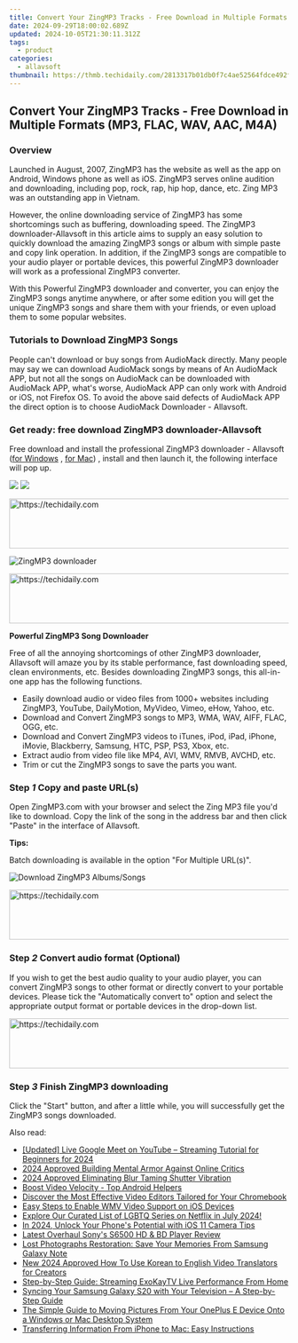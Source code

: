 ```yaml
---
title: Convert Your ZingMP3 Tracks - Free Download in Multiple Formats (MP3, FLAC, WAV, AAC, M4A)
date: 2024-09-29T18:00:02.689Z
updated: 2024-10-05T21:30:11.312Z
tags:
  - product
categories:
  - allavsoft
thumbnail: https://thmb.techidaily.com/2813317b01db0f7c4ae52564fdce492f88f0016328d542565dd1aa28d152d580.jpg
---
```


## Convert Your ZingMP3 Tracks - Free Download in Multiple Formats (MP3, FLAC, WAV, AAC, M4A)

### Overview

Launched in August, 2007, ZingMP3 has the website as well as the app on Android, Windows phone as well as iOS. ZingMP3 serves online audition and downloading, including pop, rock, rap, hip hop, dance, etc. Zing MP3 was an outstanding app in Vietnam.

However, the online downloading service of ZingMP3 has some shortcomings such as buffering, downloading speed. The ZingMP3 downloader-Allavsoft in this article aims to supply an easy solution to quickly download the amazing ZingMP3 songs or album with simple paste and copy link operation. In addition, if the ZingMP3 songs are compatible to your audio player or portable devices, this powerful ZingMP3 downloader will work as a professional ZingMP3 converter.

With this Powerful ZingMP3 downloader and converter, you can enjoy the ZingMP3 songs anytime anywhere, or after some edition you will get the unique ZingMP3 songs and share them with your friends, or even upload them to some popular websites.

### Tutorials to Download ZingMP3 Songs

People can't download or buy songs from AudioMack directly. Many people may say we can download AudioMack songs by means of An AudioMack APP, but not all the songs on AudioMack can be downloaded with AudioMack APP, what's worse, AudioMack APP can only work with Android or iOS, not Firefox OS. To avoid the above said defects of AudioMack APP the direct option is to choose AudioMack Downloader - Allavsoft.

### Get ready: free download ZingMP3 downloader-Allavsoft

Free download and install the professional ZingMP3 downloader - Allavsoft ([for Windows](https://tools.techidaily.com/allavsoft/products/) , [for Mac](https://tools.techidaily.com/allavsoft/products/)) , install and then launch it, the following interface will pop up.

[![](https://www.allavsoft.com/how-to/../images/how-to/free-download-win.jpg)](https://tools.techidaily.com/allavsoft/products/) [![](https://www.allavsoft.com/how-to/../images/how-to/free-download-mac.jpg)](https://tools.techidaily.com/allavsoft/products/)

<!-- affiliate ads begin -->
<a href="https://smilemakers.pxf.io/c/5597632/2123901/26106" target="_top" id="2123901">
  <img src="//a.impactradius-go.com/display-ad/26106-2123901" border="0" alt="https://techidaily.com" width="728" height="90"/>
</a>
<img height="0" width="0" src="https://smilemakers.pxf.io/i/5597632/2123901/26106" style="position:absolute;visibility:hidden;" border="0" />
<!-- affiliate ads end -->

![ZingMP3 downloader](https://www.allavsoft.com/how-to/../images/allavsoft/screen-shot-600.jpg)

<!-- affiliate ads begin -->
<a href="https://ephamedtechinc.pxf.io/c/5597632/2137228/26400" target="_top" id="2137228">
  <img src="//a.impactradius-go.com/display-ad/26400-2137228" border="0" alt="https://techidaily.com" width="728" height="90"/>
</a>
<img height="0" width="0" src="https://ephamedtechinc.pxf.io/i/5597632/2137228/26400" style="position:absolute;visibility:hidden;" border="0" />
<!-- affiliate ads end -->

**Powerful ZingMP3 Song Downloader**

Free of all the annoying shortcomings of other ZingMP3 downloader, Allavsoft will amaze you by its stable performance, fast downloading speed, clean environments, etc. Besides downloading ZingMP3 songs, this all-in-one app has the following functions.

* Easily download audio or video files from 1000+ websites including ZingMP3, YouTube, DailyMotion, MyVideo, Vimeo, eHow, Yahoo, etc.
* Download and Convert ZingMP3 songs to MP3, WMA, WAV, AIFF, FLAC, OGG, etc.
* Download and Convert ZingMP3 videos to iTunes, iPod, iPad, iPhone, iMovie, Blackberry, Samsung, HTC, PSP, PS3, Xbox, etc.
* Extract audio from video file like MP4, AVI, WMV, RMVB, AVCHD, etc.
* Trim or cut the ZingMP3 songs to save the parts you want.

### Step _1_ Copy and paste URL(s)

Open ZingMP3.com with your browser and select the Zing MP3 file you'd like to download. Copy the link of the song in the address bar and then click "Paste" in the interface of Allavsoft.

**Tips:**

Batch downloading is available in the option "For Multiple URL(s)".

![Download ZingMP3 Albums/Songs](https://www.allavsoft.com/how-to/../images/how-to/download-zingmp3-album-songs-to-mp3-flac-wav-m4a-aac/download-zingmp3-album-songs.jpg)

<!-- affiliate ads begin -->
<a href="https://appsumo.8odi.net/c/5597632/2100537/7443" target="_top" id="2100537">
  <img src="//a.impactradius-go.com/display-ad/7443-2100537" border="0" alt="https://techidaily.com" width="728" height="90"/>
</a>
<img height="0" width="0" src="https://appsumo.8odi.net/i/5597632/2100537/7443" style="position:absolute;visibility:hidden;" border="0" />
<!-- affiliate ads end -->

### Step _2_ Convert audio format (Optional)

If you wish to get the best audio quality to your audio player, you can convert ZingMP3 songs to other format or directly convert to your portable devices. Please tick the "Automatically convert to" option and select the appropriate output format or portable devices in the drop-down list.

<!-- affiliate ads begin -->
<a href="https://aligracehair.sjv.io/c/5597632/1938698/19272" target="_top" id="1938698">
  <img src="//a.impactradius-go.com/display-ad/19272-1938698" border="0" alt="https://techidaily.com" width="728" height="90"/>
</a>
<img height="0" width="0" src="https://aligracehair.sjv.io/i/5597632/1938698/19272" style="position:absolute;visibility:hidden;" border="0" />
<!-- affiliate ads end -->

### Step _3_ Finish ZingMP3 downloading

Click the "Start" button, and after a little while, you will successfully get the ZingMP3 songs downloaded.

<ins class="adsbygoogle"
     style="display:block"
     data-ad-format="autorelaxed"
     data-ad-client="ca-pub-7571918770474297"
     data-ad-slot="1223367746"></ins>

<ins class="adsbygoogle"
     style="display:block"
     data-ad-client="ca-pub-7571918770474297"
     data-ad-slot="8358498916"
     data-ad-format="auto"
     data-full-width-responsive="true"></ins>

<span class="atpl-alsoreadstyle">Also read:</span>
<div><ul>
<li><a href="https://youtube-webster.techidaily.com/ed-live-google-meet-on-youtube-streaming-tutorial-for-beginners-for-2024/"><u>[Updated] Live Google Meet on YouTube – Streaming Tutorial for Beginners for 2024</u></a></li>
<li><a href="https://youtube-web.techidaily.com/approved-building-mental-armor-against-online-critics/"><u>2024 Approved Building Mental Armor Against Online Critics</u></a></li>
<li><a href="https://article-tips.techidaily.com/2024-approved-eliminating-blur-taming-shutter-vibration/"><u>2024 Approved Eliminating Blur Taming Shutter Vibration</u></a></li>
<li><a href="https://extra-tips.techidaily.com/boost-video-velocity-top-android-helpers/"><u>Boost Video Velocity - Top Android Helpers</u></a></li>
<li><a href="https://discover-exceptional.techidaily.com/discover-the-most-effective-video-editors-tailored-for-your-chromebook/"><u>Discover the Most Effective Video Editors Tailored for Your Chromebook</u></a></li>
<li><a href="https://discover-exceptional.techidaily.com/easy-steps-to-enable-wmv-video-support-on-ios-devices/"><u>Easy Steps to Enable WMV Video Support on iOS Devices</u></a></li>
<li><a href="https://techtrends.techidaily.com/explore-our-curated-list-of-lgbtq-series-on-netflix-in-july-2024/"><u>Explore Our Curated List of LGBTQ Series on Netflix in July 2024!</u></a></li>
<li><a href="https://fox-info.techidaily.com/in-2024-unlock-your-phones-potential-with-ios-11-camera-tips/"><u>In 2024, Unlock Your Phone's Potential with iOS 11 Camera Tips</u></a></li>
<li><a href="https://extra-resources.techidaily.com/latest-overhaul-sonys-s6500-hd-and-bd-player-review/"><u>Latest Overhaul Sony's S6500 HD & BD Player Review</u></a></li>
<li><a href="https://discover-exceptional.techidaily.com/lost-photographs-restoration-save-your-memories-from-samsung-galaxy-note/"><u>Lost Photographs Restoration: Save Your Memories From Samsung Galaxy Note</u></a></li>
<li><a href="https://ai-video.techidaily.com/new-2024-approved-how-to-use-korean-to-english-video-translators-for-creators/"><u>New 2024 Approved How To Use Korean to English Video Translators for Creators</u></a></li>
<li><a href="https://discover-exceptional.techidaily.com/step-by-step-guide-streaming-exokaytv-live-performance-from-home/"><u>Step-by-Step Guide: Streaming ExoKayTV Live Performance From Home</u></a></li>
<li><a href="https://discover-exceptional.techidaily.com/syncing-your-samsung-galaxy-s20-with-your-television-a-step-by-step-guide/"><u>Syncing Your Samsung Galaxy S20 with Your Television – A Step-by-Step Guide</u></a></li>
<li><a href="https://discover-exceptional.techidaily.com/the-simple-guide-to-moving-pictures-from-your-oneplus-e-device-onto-a-windows-or-mac-desktop-system/"><u>The Simple Guide to Moving Pictures From Your OnePlus E Device Onto a Windows or Mac Desktop System</u></a></li>
<li><a href="https://discover-exceptional.techidaily.com/transferring-information-from-iphone-to-mac-easy-instructions/"><u>Transferring Information From iPhone to Mac: Easy Instructions</u></a></li>
</ul></div>

